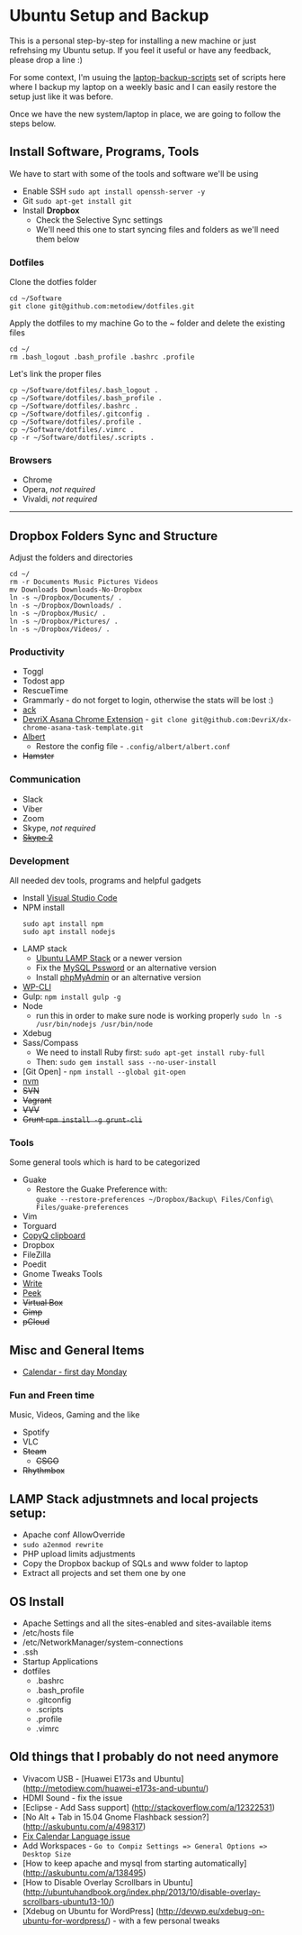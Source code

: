 # Ubuntu Setup and Backup
This is a personal step-by-step for installing a new machine or just refrehsing my Ubuntu setup. If you feel it useful or have any feedback, please drop a line :)

For some context, I'm usuing the [laptop-backup-scripts](https://github.com/metodiew/dotfiles/tree/master/Toolbox/Ubuntu/laptop-backup-scripts) set of scripts here where I backup my laptop on a weekly basic and I can easily restore the setup just like it was before.

Once we have the new system/laptop in place, we are going to follow the steps below.

## Install Software, Programs, Tools
We have to start with some of the tools and software we'll be using

* Enable SSH `sudo apt install openssh-server -y`
* Git `sudo apt-get install git`
* Install **Dropbox**
  * Check the Selective Sync settings
  * We'll need this one to start syncing files and folders as we'll need them below

### Dotfiles
Clone the dotfies folder
```
cd ~/Software
git clone git@github.com:metodiew/dotfiles.git
```

Apply the dotfiles to my machine
Go to the ~ folder and delete the existing files
```
cd ~/
rm .bash_logout .bash_profile .bashrc .profile
```

Let's link the proper files
```
cp ~/Software/dotfiles/.bash_logout .
cp ~/Software/dotfiles/.bash_profile .
cp ~/Software/dotfiles/.bashrc .
cp ~/Software/dotfiles/.gitconfig .
cp ~/Software/dotfiles/.profile .
cp ~/Software/dotfiles/.vimrc .
cp -r ~/Software/dotfiles/.scripts .
```

### Browsers
* Chrome
* Opera, *not required*
* Vivaldi, *not required*

----

## Dropbox Folders Sync and Structure
Adjust the folders and directories

```
cd ~/
rm -r Documents Music Pictures Videos
mv Downloads Downloads-No-Dropbox
ln -s ~/Dropbox/Documents/ .
ln -s ~/Dropbox/Downloads/ .
ln -s ~/Dropbox/Music/ .
ln -s ~/Dropbox/Pictures/ .
ln -s ~/Dropbox/Videos/ .

```

### Productivity
* Toggl
* Todost app
* RescueTime
* Grammarly - do not forget to login, otherwise the stats will be lost :)
* [ack](https://metodiew.com/install-ack-on-ubuntu/)
* [DevriX Asana Chrome Extension](https://github.com/DevriX/dx-chrome-asana-task-template) - `git clone git@github.com:DevriX/dx-chrome-asana-task-template.git`
* [Albert](https://superuser.com/questions/1560683/how-to-install-albert-keyboard-launcher)
  * Restore the config file - `.config/albert/albert.conf`
* ~~Hamster~~

### Communication
* Slack
* Viber
* Zoom
* Skype, *not required*
* ~~[Skype 2](http://blog.metodiew.com/vtora-skype-instantsiya-secondary-skype-pod-ubuntu-12-04/)~~

### Development
All needed dev tools, programs and helpful gadgets

* Install [Visual Studio Code](https://linuxiac.com/install-visual-studio-code-on-ubuntu-22-04/)
* NPM install
  ```
  sudo apt install npm
  sudo apt install nodejs
  ```
* LAMP stack
  * [Ubuntu LAMP Stack](https://www.digitalocean.com/community/tutorials/how-to-install-linux-apache-mysql-php-lamp-stack-on-ubuntu-22-04) or a newer version
  * Fix the [MySQL Pssword](https://stackoverflow.com/questions/50691977/how-to-reset-the-root-password-in-mysql-8-0-11) or an alternative version
  * Install [phpMyAdmin](https://www.digitalocean.com/community/tutorials/how-to-install-and-secure-phpmyadmin-on-ubuntu-22-04) or an alternative version
* [WP-CLI](http://wp-cli.org/#installing)
* Gulp: `npm install gulp -g`
* Node
  * run this in order to make sure node is working properly `sudo ln -s /usr/bin/nodejs /usr/bin/node`
* Xdebug
* Sass/Compass
  * We need to install Ruby first: `sudo apt-get install ruby-full`
  * Then: `sudo gem install sass --no-user-install`
* [Git Open] - `npm install --global git-open`
* [nvm](https://github.com/nvm-sh/nvm/blob/master/README.md#install--update-script)
* ~~SVN~~
* ~~Vagrant~~
* ~~VVV~~
* ~~Grunt `npm install -g grunt-cli`~~


### Tools
Some general tools which is hard to be categorized

* Guake  
  * Restore the Guake Preference with:  
  `guake --restore-preferences ~/Dropbox/Backup\ Files/Config\ Files/guake-preferences`
* Vim
* Torguard
* [CopyQ clipboard](https://github.com/hluk/CopyQ)
* Dropbox
* FileZilla
* Poedit
* Gnome Tweaks Tools
* [Write](https://www.styluslabs.com/download/)
* [Peek](https://github.com/phw/peek)
* ~~Virtual Box~~
* ~~Gimp~~
* ~~pCloud~~

## Misc and General Items
* [Calendar - first day Monday](https://askubuntu.com/questions/197613/monday-as-first-day-in-gnome-shell-instead-of-sunday)
  

### Fun and Freen time
Music, Videos, Gaming and the like
* Spotify
* VLC
* ~~Steam~~
  * ~~CSGO~~
* ~~Rhythmbox~~

## LAMP Stack adjustmnets and local projects setup:
  * Apache conf AllowOverride
  * `sudo a2enmod rewrite`
  * PHP upload limits adjustments
  * Copy the Dropbox backup of SQLs and www folder to laptop
  * Extract all projects and set them one by one

## OS Install
* Apache Settings and all the sites-enabled and sites-available items
* /etc/hosts file
* /etc/NetworkManager/system-connections
* .ssh
* Startup Applications
* dotfiles
  * .bashrc
  * .bash_profile
  * .gitconfig
  * .scripts
  * .profile
  * .vimrc

## Old things that I probably do not need anymore
* Vivacom USB - [Huawei E173s and Ubuntu] (http://metodiew.com/huawei-e173s-and-ubuntu/)
* HDMI Sound - fix the issue
* [Eclipse - Add Sass support] (http://stackoverflow.com/a/12322531)
* [No Alt + Tab in 15.04 Gnome Flashback session?] (http://askubuntu.com/a/498317)
* [Fix Calendar Language issue](http://askubuntu.com/a/288365)
* Add Workspaces - `Go to Compiz Settings => General Options => Desktop Size`
* [How to keep apache and mysql from starting automatically] (http://askubuntu.com/a/138495)
* [How to Disable Overlay Scrollbars in Ubuntu] (http://ubuntuhandbook.org/index.php/2013/10/disable-overlay-scrollbars-ubuntu13-10/)
* [Xdebug on Ubuntu for WordPress] (http://devwp.eu/xdebug-on-ubuntu-for-wordpress/) - with a few personal tweaks
